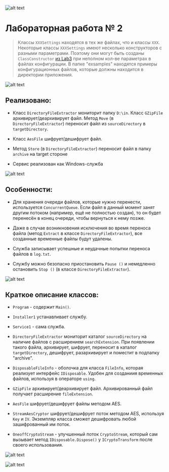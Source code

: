 ![alt text](https://github.com/AntonNov/Sharp_3sem/blob/main/lab2/mems/Pr7l1Uv3f5w.jpg)

Лабораторная работа № 2
=====================================

> Классы `XXXSettings` находятся в тех же файлах, что и классы `XXX`.
> Некоторые классы `XXXSettings` имеют несколько конструкторов с разными параметрами. Поэтому они могут быть созданы `ClassConstructor` [из Lab3](../Sem3Lab3) при неполном кол-ве параметрах в файлах конфигурации.
> В папке "exsamples" находятся примеры конфигурационных файлов, которые должны находится в директории приложения.

![alt text](https://github.com/AntonNov/Sharp_3sem/blob/main/lab2/mems/zJe6kSf_ipo.jpg)

Реализовано:
------------

* Класс `DirectoryFileExtractor` мониторит папку `D:\in`. Класс `GZipFile` архивирует/деархивирует файл. Метод `Move` (в `DirectoryFileExtractor`) переносит файл из `sourceDirectory` в `targetDirectory`.

* Класс `AesFile` шифрует/дешифрует файл.

* Метод `Store` (в `DirectoryFileExtractor`) переносит файл в папку `archive` на target стороне

* Сервис реализован как Windows-служба

![alt text](https://github.com/AntonNov/Sharp_3sem/blob/main/lab2/mems/NQj7UwRF2LQ.jpg)

Особенности:
------------

* Для хранения очереди файлов, которые нужно перенести, используется `ConcurrentQueue`. Если файл в данный момент занят другим потоком (например, ещё не полностью создан), то он будет перенесён в конец очереди, чтобы вернуться к нему позже.

* Даже в случае возникновения исключения во время переноса файла (метод `Extract` в классе `DirectoryFileExtractor`), все созданные временные файлы будут удалены.

* Служба записывает успешные и неудачные попытки переноса файлов в `log.txt`.

* Службу можно безопасно приостановить `Pause ()` и немедленно остановить `Stop ()` (в классе `DirectoryFileExtractor`).

![alt text](https://github.com/AntonNov/Sharp_3sem/blob/main/lab2/mems/f26st-vPoVE.jpg)

Краткое описание классов:
-------------------------

* `Program` - содержит `Main()`.

* `Installer1` устанавливает службу.

* `Service1` - сама служба.

* `DirectoryFileExtractor` мониторит каталог `sourceDirectory` на наличие файлов с расширением `searchExtension`. При появлении такого файла, архивирует, шифрует, переносит в каталог `targetDirectory`, дешифрует, разархивирует и поместит в подпапку  "archive".

* `DisposableFileInfo` - оболочка для класса `FileInfo`, которая реализует интерфейс `IDisposable`. Удобен для созданиия временных файлов, используя в операторе `using`.

* `GZipFile` архивирует/деархивирует файл. Архивированный файл получает расширение `fileExtension`.

* `AesFile` шифрует/дешифрует файлы методом AES.

* `StreamAesCryptor` шифрует/дешифрует поток методом AES, используя `Key` и `IV`. Экземпляр класса сможет дешифровать любой зашифрованный им поток.

* `OneoffCryptoStream` - улучшенный поток `CryptoStream`, который сам вызывает метод `IDisposable.Dispose()` у `ICryptoTransform` после своего использования.

![alt text](https://github.com/AntonNov/Sharp_3sem/blob/main/lab2/mems/drQv4wzZqck.jpg)

![alt text](https://github.com/AntonNov/Sharp_3sem/blob/main/lab2/mems/au3SjGs-MkU.jpg)
